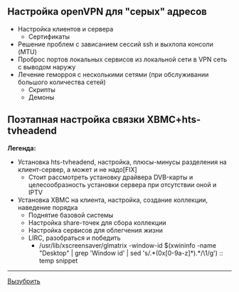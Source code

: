 ## Настройка openVPN для "серых" адресов

  - Настройка клиентов и сервера
      - Сертификаты
  - Решение проблем с зависанием сессий ssh и выхлопа консоли (MTU)
  - Проброс портов локальных сервисов из локальной сети в VPN сеть с
    выводом наружу
  - Лечение геморроя с несколькими сетями (при обслуживании большого
    количества сетей)
      - Скрипты
      - Демоны

## Поэтапная настройка связки XBMC+hts-tvheadend

**Легенда:**

  - Установка hts-tvheadend, настройка, плюсы-минусы разделения на
    клиент-сервер, а может и не надо\[FIX\]
      - Стоит рассмотреть установку драйвера DVB-карты и
        целесообразность установки сервера при
        отсутствии оной и IPTV
  - Установка XBMC на клиента, настройка, создание коллекции, наведение
    порядка
      - Поднятие базовой системы
      - Настройка share-точек для сбора коллекции
      - Настройка сервисов для облегчения жизни
      - LIRC, разобраться и победить
          - /usr/lib/xscreensaver/glmatrix -window-id $(xwininfo -name
            "Desktop" | grep 'Window id' | sed
            's/.\*\(0x[0-9a-z]*\).\*/\\1/g') :: temp snippet

-----

[Вызубрить](http://jamwiki.org/wiki/en/Help:Formatting)